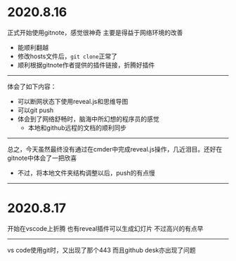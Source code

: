 # 2020.8.16
正式开始使用gitnote，感觉很神奇
主要是得益于网络环境的改善
- 能顺利翻越
- 修改hosts文件后，`git clone`正常了
- 顺利根据gitnote作者提供的插件链接，折腾好插件

---

体会了如下内容：
- 可以断网状态下使用reveal.js和思维导图
- 可以git push
- 体会到了网络舒畅时，脑海中所幻想的程序员的感觉
	- 本地和github远程的文档的顺利同步

---

总之，今天虽然最终没有通过在cmder中完成reveal.js操作，几近泪目。还好在gitnote中体会了一把欣喜
- 不过，将本地文件夹结构调整以后，push的有点慢

---

# 2020.8.17

开始在vscode上折腾
也有reveal插件可以生成幻灯片
不过高兴的有点早

---

vs code使用git时，又出现了那个443
而且github desk亦出现了问题